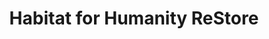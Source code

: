 ---
title: "Habitat for Humanity ReStore"
url: /atlantic-mine/habitat-for-humanity-restore/
shop: Gebrauchtwaren
---